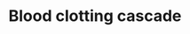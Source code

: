 ---
annotations:
- type: Pathway Ontology
  value: coagulation cascade pathway
authors:
- MaintBot
- Thomas
- Christine Chichester
- Eweitz
description: 'Coagulation is a complex process by which blood forms clots. It is an
  important part of hemostasis (the cessation of blood loss from a damaged vessel),
  wherein a damaged blood vessel wall is covered by a platelet and fibrin-containing
  clot to stop bleeding and begin repair of the damaged vessel. Disorders of coagulation
  can lead to an increased risk of bleeding (hemorrhage) or clotting (thrombosis).  Source:
  [[wikipedia:Coagulation|Wikipedia]]'
last-edited: 2021-05-21
organisms:
- Pan troglodytes
redirect_from:
- /index.php/Pathway:WP887
- /instance/WP887
schema-jsonld:
- '@context': https://schema.org/
  '@id': https://wikipathways.github.io/pathways/WP887.html
  '@type': Dataset
  creator:
    '@type': Organization
    name: WikiPathways
  description: 'Coagulation is a complex process by which blood forms clots. It is
    an important part of hemostasis (the cessation of blood loss from a damaged vessel),
    wherein a damaged blood vessel wall is covered by a platelet and fibrin-containing
    clot to stop bleeding and begin repair of the damaged vessel. Disorders of coagulation
    can lead to an increased risk of bleeding (hemorrhage) or clotting (thrombosis).  Source:
    [[wikipedia:Coagulation|Wikipedia]]'
  keywords:
  - PLG
  - SERPINB2
  - FGB
  - F13B
  - SERPINE1
  - Prothrombinase Complex
  - Fibrin
  - F5
  - F11
  - FGG
  - F10
  - FGA
  - PLAU
  - SERPINF2
  - F8A1
  - PLAT
  - F2
  - F9
  - F7
  - VWF
  - F12
  - F8
  license: CC0
  name: Blood clotting cascade
seo: CreativeWork
title: Blood clotting cascade
wpid: WP887
---